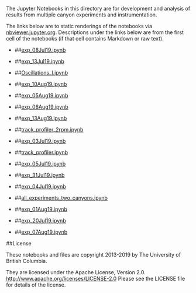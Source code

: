 The Jupyter Notebooks in this directory are for development and analysis of 
results from multiple canyon experiments and instrumentation.

The links below are to static renderings of the notebooks via
[nbviewer.jupyter.org](http://nbviewer.jupyter.org/).
Descriptions under the links below are from the first cell of the notebooks
(if that cell contains Markdown or raw text).

* ##[exp_08Jul19.ipynb](http://nbviewer.jupyter.org/urls/bitbucket.org/canyonsubc/multipleCanyons/raw/tip/lab/Conduino/notebooks/exp_08Jul19.ipynb)  
    
* ##[exp_13Jul19.ipynb](http://nbviewer.jupyter.org/urls/bitbucket.org/canyonsubc/multipleCanyons/raw/tip/lab/Conduino/notebooks/exp_13Jul19.ipynb)  
    
* ##[Oscillations_I.ipynb](http://nbviewer.jupyter.org/urls/bitbucket.org/canyonsubc/multipleCanyons/raw/tip/lab/Conduino/notebooks/Oscillations_I.ipynb)  
    
* ##[exp_10Aug19.ipynb](http://nbviewer.jupyter.org/urls/bitbucket.org/canyonsubc/multipleCanyons/raw/tip/lab/Conduino/notebooks/exp_10Aug19.ipynb)  
    
* ##[exp_05Aug19.ipynb](http://nbviewer.jupyter.org/urls/bitbucket.org/canyonsubc/multipleCanyons/raw/tip/lab/Conduino/notebooks/exp_05Aug19.ipynb)  
    
* ##[exp_08Aug19.ipynb](http://nbviewer.jupyter.org/urls/bitbucket.org/canyonsubc/multipleCanyons/raw/tip/lab/Conduino/notebooks/exp_08Aug19.ipynb)  
    
* ##[exp_13Aug19.ipynb](http://nbviewer.jupyter.org/urls/bitbucket.org/canyonsubc/multipleCanyons/raw/tip/lab/Conduino/notebooks/exp_13Aug19.ipynb)  
    
* ##[track_profiler_2rpm.ipynb](http://nbviewer.jupyter.org/urls/bitbucket.org/canyonsubc/multipleCanyons/raw/tip/lab/Conduino/notebooks/track_profiler_2rpm.ipynb)  
    
* ##[exp_03Jul19.ipynb](http://nbviewer.jupyter.org/urls/bitbucket.org/canyonsubc/multipleCanyons/raw/tip/lab/Conduino/notebooks/exp_03Jul19.ipynb)  
    
* ##[track_profiler.ipynb](http://nbviewer.jupyter.org/urls/bitbucket.org/canyonsubc/multipleCanyons/raw/tip/lab/Conduino/notebooks/track_profiler.ipynb)  
    
* ##[exp_05Jul19.ipynb](http://nbviewer.jupyter.org/urls/bitbucket.org/canyonsubc/multipleCanyons/raw/tip/lab/Conduino/notebooks/exp_05Jul19.ipynb)  
    
* ##[exp_31Jul19.ipynb](http://nbviewer.jupyter.org/urls/bitbucket.org/canyonsubc/multipleCanyons/raw/tip/lab/Conduino/notebooks/exp_31Jul19.ipynb)  
    
* ##[exp_04Jul19.ipynb](http://nbviewer.jupyter.org/urls/bitbucket.org/canyonsubc/multipleCanyons/raw/tip/lab/Conduino/notebooks/exp_04Jul19.ipynb)  
    
* ##[all_experiments_two_canyons.ipynb](http://nbviewer.jupyter.org/urls/bitbucket.org/canyonsubc/multipleCanyons/raw/tip/lab/Conduino/notebooks/all_experiments_two_canyons.ipynb)  
    
* ##[exp_01Aug19.ipynb](http://nbviewer.jupyter.org/urls/bitbucket.org/canyonsubc/multipleCanyons/raw/tip/lab/Conduino/notebooks/exp_01Aug19.ipynb)  
    
* ##[exp_20Jul19.ipynb](http://nbviewer.jupyter.org/urls/bitbucket.org/canyonsubc/multipleCanyons/raw/tip/lab/Conduino/notebooks/exp_20Jul19.ipynb)  
    
* ##[exp_07Aug19.ipynb](http://nbviewer.jupyter.org/urls/bitbucket.org/canyonsubc/multipleCanyons/raw/tip/lab/Conduino/notebooks/exp_07Aug19.ipynb)  
    

##License

These notebooks and files are copyright 2013-2019
by The University of British Columbia.

They are licensed under the Apache License, Version 2.0.
http://www.apache.org/licenses/LICENSE-2.0
Please see the LICENSE file for details of the license.
